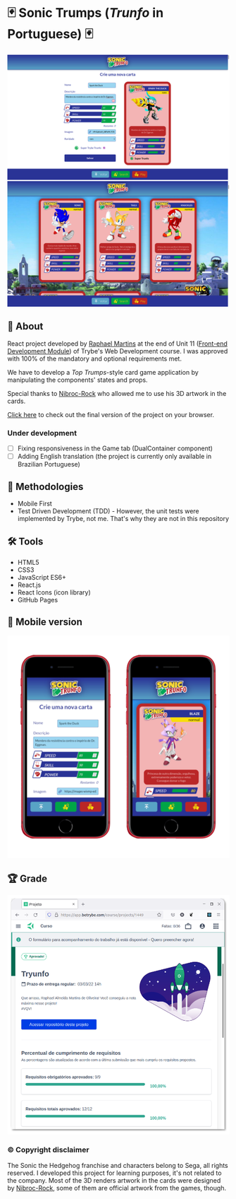 # :black_joker: Sonic Trumps (_Trunfo_ in Portuguese) :black_joker:

![Desktop preview](./imgs/screenshot-desktop1.png)
![Desktop preview](./imgs/screenshot-desktop2.png)

## :page_with_curl: About

React project developed by [Raphael Martins](https://www.linkedin.com/in/raphaelameidamartins/) at the end of Unit 11 ([Front-end Development Module](https://github.com/raphaelalmeidamartins/trybe_exercicios/tree/main/2_Desenvolvimento-Front-end)) of Trybe's Web Development course. I was approved with 100% of the mandatory and optional requirements met.

We have to develop a _Top Trumps_-style card game application by manipulating the components' states and props.

Special thanks to [Nibroc-Rock](https://www.deviantart.com/nibroc-rock) who allowed me to use his 3D artwork in the cards.

[Click here](https://raphaelalmeidamartins.github.io/sonic-trumps) to check out the final version of the project on your browser.

### Under development

- [ ] Fixing responsiveness in the Game tab (DualContainer component)
- [ ] Adding English translation (the project is currently only available in Brazilian Portuguese)

## :memo: Methodologies

* Mobile First
* Test Driven Development (TDD) - However, the unit tests were implemented by Trybe, not me. That's why they are not in this repository

## :hammer_and_wrench: Tools

* HTML5
* CSS3
* JavaScript ES6+
* React.js
* React Icons (icon library)
* GitHub Pages

## :iphone: Mobile version

![Mobile](./imgs/Mobile-preview.png)

## :trophy: Grade

![My grade of the project - Minha nota no projeto](./imgs/nota.png)

### :copyright: Copyright disclaimer

The Sonic the Hedgehog franchise and characters belong to Sega, all rights reserved. I developed this project for learning purposes, it's not related to the company. Most of the 3D renders artwork in the cards were designed by [Nibroc-Rock](https://www.deviantart.com/nibroc-rock), some of them are official artwork from the games, though.
